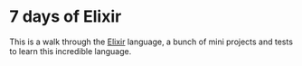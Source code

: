 # 7 days of Elixir

This is a walk through the [Elixir](https://elixir-lang.org/) language, a bunch of mini projects and tests to learn this incredible language.


